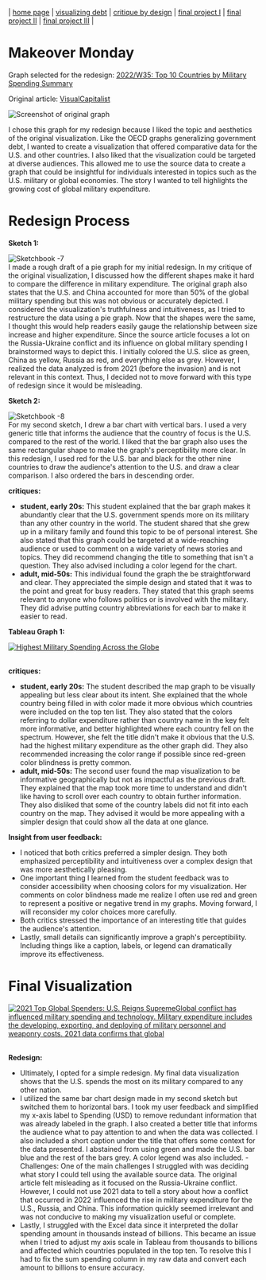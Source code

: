 | [home page](https://jaimiea.github.io/Jaimiea-portfolio/) | [visualizing debt](visualizing-government-debt) | [critique by design](critique-by-design) | [final project I](final-project-part-one) | [final project II](final-project-part-two) | [final project III](final-project-part-three) |

# Makeover Monday
Graph selected for the redesign: [2022/W35: Top 10 Countries by Military Spending Summary](https://data.world/makeovermonday/2022w35/workspace/project-summary?agentid=makeovermonday&datasetid=2022w35)

Original article: [VisualCapitalist](https://www.visualcapitalist.com/ranked-top-10-countries-by-military-spending/)

![Screenshot of original graph](https://www.visualcapitalist.com/wp-content/uploads/2022/08/top-10-countries-military-spending.jpg)

I chose this graph for my redesign because I liked the topic and aesthetics of the original visualization. Like the OECD graphs generalizing government debt, I wanted to create a visualization that offered comparative data for the U.S. and other countries. I also liked that the visualization could be targeted at diverse audiences. This allowed me to use the source data to create a graph that could be insightful for individuals interested in topics such as the U.S. military or global economies. The story I wanted to tell highlights the growing cost of global military expenditure.

# Redesign Process

**Sketch 1:**

![Sketchbook -7](https://github.com/jaimiea/Jaimiea-portfolio/assets/150535493/80052b3e-0c12-44b2-bc2a-383ace411832)
<br>
I made a rough draft of a pie graph for my initial redesign. In my critique of the original visualization, I discussed how the different shapes make it hard to compare the difference in military expenditure. The original graph also states that the U.S. and China accounted for more than 50% of the global military spending but this was not obvious or accurately depicted. I considered the visualization's truthfulness and intuitiveness, as I tried to restructure the data using a pie graph. Now that the shapes were the same, I thought this would help readers easily gauge the relationship between size increase and higher expenditure. Since the source article focuses a lot on the Russia-Ukraine conflict and its influence on global military spending I brainstormed ways to depict this. I initially colored the U.S. slice as green, China as yellow, Russia as red, and everything else as grey. However, I realized the data analyzed is from 2021 (before the invasion) and is not relevant in this context. Thus, I decided not to move forward with this type of redesign since it would be misleading. 

**Sketch 2:**

![Sketchbook -8](https://github.com/jaimiea/Jaimiea-portfolio/assets/150535493/3b83947d-74c8-49dc-9326-61717d11ec23)
<br> 
For my second sketch, I drew a bar chart with vertical bars. I used a very generic title that informs the audience that the country of focus is the U.S. compared to the rest of the world. I liked that the bar graph also uses the same rectangular shape to make the graph's perceptibility more clear. In this redesign, I used red for the U.S. bar and black for the other nine countries to draw the audience's attention to the U.S. and draw a clear comparison. I also ordered the bars in descending order. 

**critiques:**
- **student, early 20s:** This student explained that the bar graph makes it abundantly clear that the U.S. government spends more on its military than any other country in the world. The student shared that she grew up in a military family and found this topic to be of personal interest. She also stated that this graph could be targeted at a wide-reaching audience or used to comment on a wide variety of news stories and topics. They did recommend changing the title to something that isn't a question. They also advised including a color legend for the chart.
- **adult, mid-50s:** This individual found the graph the be straightforward and clear. They appreciated the simple design and stated that it was to the point and great for busy readers. They stated that this graph seems relevant to anyone who follows politics or is involved with the military. They did advise putting country abbreviations for each bar to make it easier to read.

**Tableau Graph 1:**

<div class='tableauPlaceholder' id='viz1707266534339' style='position: relative'><noscript><a href='#'><img alt='Highest Military Spending Across the Globe  ' src='https:&#47;&#47;public.tableau.com&#47;static&#47;images&#47;Mi&#47;MilitarySpendingMap2&#47;Sheet22&#47;1_rss.png' style='border: none' /></a></noscript><object class='tableauViz'  style='display:none;'><param name='host_url' value='https%3A%2F%2Fpublic.tableau.com%2F' /> <param name='embed_code_version' value='3' /> <param name='site_root' value='' /><param name='name' value='MilitarySpendingMap2&#47;Sheet22' /><param name='tabs' value='no' /><param name='toolbar' value='yes' /><param name='static_image' value='https:&#47;&#47;public.tableau.com&#47;static&#47;images&#47;Mi&#47;MilitarySpendingMap2&#47;Sheet22&#47;1.png' /> <param name='animate_transition' value='yes' /><param name='display_static_image' value='yes' /><param name='display_spinner' value='yes' /><param name='display_overlay' value='yes' /><param name='display_count' value='yes' /><param name='language' value='en-US' /></object></div>
<script type='text/javascript'>
  var divElement = document.getElementById('viz1707266534339');
  var vizElement = divElement.getElementsByTagName('object')[0];
  vizElement.style.width='100%';vizElement.style.height=(divElement.offsetWidth*0.75)+'px';
  var scriptElement = document.createElement('script');
  scriptElement.src = 'https://public.tableau.com/javascripts/api/viz_v1.js';
  vizElement.parentNode.insertBefore(scriptElement, vizElement);
</script>

<br>


**critiques:**
- **student, early 20s:** The student described the map graph to be visually appealing but less clear about its intent. She explained that the whole country being filled in with color made it more obvious which countries were included on the top ten list. They also stated that the colors referring to dollar expenditure rather than country name in the key felt more informative, and better highlighted where each country fell on the spectrum. However, she felt the title didn't make it obvious that the U.S. had the highest military expenditure as the other graph did. They also recommended increasing the color range if possible since red-green color blindness is pretty common.  
- **adult, mid-50s:** The second user found the map visualization to be informative geographically but not as impactful as the previous draft. They explained that the map took more time to understand and didn't like having to scroll over each country to obtain further information. They also disliked that some of the country labels did not fit into each country on the map. They advised it would be more appealing with a simpler design that could show all the data at one glance. 
 
**Insight from user feedback:**
- I noticed that both critics preferred a simpler design. They both emphasized perceptibility and intuitiveness over a complex design that was more aesthetically pleasing.
- One important thing I learned from the student feedback was to consider accessibility when choosing colors for my visualization. Her comments on color blindness made me realize I often use red and green to represent a positive or negative trend in my graphs. Moving forward, I will reconsider my color choices more carefully.
- Both critics stressed the importance of an interesting title that guides the audience's attention.
- Lastly, small details can significantly improve a graph's perceptibility. Including things like a caption, labels, or legend can dramatically improve its effectiveness. 

# Final Visualization 

<div class='tableauPlaceholder' id='viz1707270212804' style='position: relative'><noscript><a href='#'><img alt='2021 Top Global Spenders: U.S. Reigns SupremeGlobal conflict has influenced military spending and technology. Military expenditure includes the developing, exporting, and deploying of military personnel and weaponry costs. 2021 data confirms that global ' src='https:&#47;&#47;public.tableau.com&#47;static&#47;images&#47;Fi&#47;FinalRedesign&#47;Sheet1&#47;1_rss.png' style='border: none' /></a></noscript><object class='tableauViz'  style='display:none;'><param name='host_url' value='https%3A%2F%2Fpublic.tableau.com%2F' /> <param name='embed_code_version' value='3' /> <param name='site_root' value='' /><param name='name' value='FinalRedesign&#47;Sheet1' /><param name='tabs' value='no' /><param name='toolbar' value='yes' /><param name='static_image' value='https:&#47;&#47;public.tableau.com&#47;static&#47;images&#47;Fi&#47;FinalRedesign&#47;Sheet1&#47;1.png' /> <param name='animate_transition' value='yes' /><param name='display_static_image' value='yes' /><param name='display_spinner' value='yes' /><param name='display_overlay' value='yes' /><param name='display_count' value='yes' /><param name='language' value='en-US' /></object></div>
<script type='text/javascript'>                    
  var divElement = document.getElementById('viz1707270212804');
  var vizElement = divElement.getElementsByTagName('object')[0];                    
  vizElement.style.width='100%';vizElement.style.height=(divElement.offsetWidth*0.75)+'px';                    
  var scriptElement = document.createElement('script');                    
  scriptElement.src = 'https://public.tableau.com/javascripts/api/viz_v1.js';                    
  vizElement.parentNode.insertBefore(scriptElement, vizElement);                
</script>

<br>

**Redesign:**
- Ultimately, I opted for a simple redesign. My final data visualization shows that the U.S. spends the most on its military compared to any other nation. 
- I utilized the same bar chart design made in my second sketch but switched them to horizontal bars. I took my user feedback and simplified my x-axis label to Spending (USD) to remove redundant information that was already labeled in the graph. I also created a better title that informs the audience what to pay attention to and when the data was collected. I also included a short caption under the title that offers some context for the data presented. I abstained from using green and made the U.S. bar blue and the rest of the bars grey. A color legend was also included.
-Challenges: One of the main challenges I struggled with was deciding what story I could tell using the available source data. The original article felt misleading as it focused on the Russia-Ukraine conflict. However, I could not use 2021 data to tell a story about how a conflict that occurred in 2022 influenced the rise in military expenditure for the U.S., Russia, and China. This information quickly seemed irrelevant and was not conducive to making my visualization useful or complete.
- Lastly, I struggled with the Excel data since it interpreted the dollar spending amount in thousands instead of billions. This became an issue when I tried to adjust my axis scale in Tableau from thousands to billions and affected which countries populated in the top ten. To resolve this I had to fix the sum spending column in my raw data and convert each amount to billions to ensure accuracy. 

